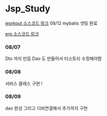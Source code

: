 # Jsp_Study

[workout 소스코드 링크](https://github.com/alswo471/Jsp_Study/tree/workout)
08/12 mybatis 셋팅 완료 

[erp 소스코드 링크](https://github.com/alswo471/Jsp_Study/tree/erp)

### 08/07
Dto 까지 만듬 
Dao 도 만들어서 티스토리 수정해야함



### 08/08
서비스 클래스 구현 !

### 08/09
dao 완성 그리고 디비연결해서 추가까지 구현
